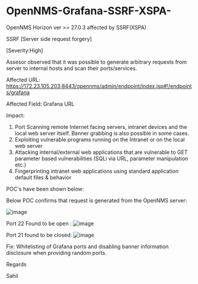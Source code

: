 # OpenNMS-Grafana-SSRF-XSPA-
OpenNMS Horizon ver >= 27.0.3 affected by SSRF(XSPA) 

SSRF [Server side request forgery] 
 
[Severity:High]

Assesor observed that it was possible to generate arbitrary requests from server to internal hosts and scan their ports/services.

Affected URL: https://172.23.105.203:8443/opennms/admin/endpoint/index.jsp#!/endpoints/grafana

Affected Field: Grafana URL 

Impact: 

1. Port Scanning remote Internet facing servers, intranet devices and the local web server itself. Banner grabbing is also possible in some cases.
2. Exploiting vulnerable programs running on the Intranet or on the local web server
3. Attacking internal/external web applications that are vulnerable to GET parameter based vulnerabilities (SQLi via URL, parameter manipulation etc.)
4. Fingerprinting intranet web applications using standard application default files & behavior

POC's have been shown below:

Below POC confirms that request is generated from the OpenNMS server: 

![image](https://user-images.githubusercontent.com/16098568/156047015-782d8d4d-84d3-4c07-a551-69981c9ced80.png)


Port 22 Found to be open :
![image](https://user-images.githubusercontent.com/16098568/156047063-f64d8de6-e498-4491-88b1-ffeac7e941cb.png)

Port 21 found to be closed:
![image](https://user-images.githubusercontent.com/16098568/156047088-66d1cf4d-09c4-47ad-b166-e34bc26465ce.png)

Fix: Whitelisting of Grafana ports and disabling banner information disclosure when providing random ports.


Regards

Sahil




